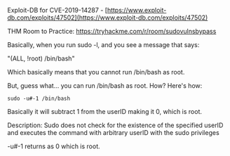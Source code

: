 Exploit-DB for CVE-2019-14287 - [https://www.exploit-db.com/exploits/47502](https://www.exploit-db.com/exploits/47502)

THM Room to Practice: https://tryhackme.com/r/room/sudovulnsbypass

Basically, when you run sudo -l, and you see a message that says:

"(ALL, !root) /bin/bash"

Which basically means that you cannot run /bin/bash as root.

But, guess what... you can run /bin/bash as root. How? Here's how:

```
sudo -u#-1 /bin/bash
```

Basically it will subtract 1 from the userID making it 0, which is root. 

Description: Sudo does not check for the existence of the specified userID and executes the command with arbitrary userID with the sudo privileges

-u#-1 returns as 0 which is root.